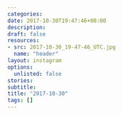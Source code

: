 ```yaml
---
categories:
date: 2017-10-30T19:47:46+00:00
description:
draft: false
resources:
- src: 2017-10-30_19-47-46_UTC.jpg
  name: "header"
layout: instagram
options:
  unlisted: false
stories:
subtitle:
title: "2017-10-30"
tags: []
---
```


 
